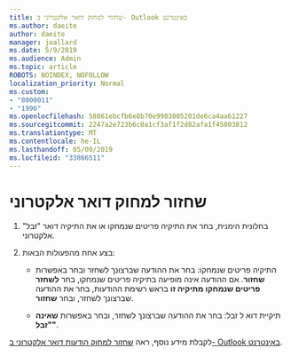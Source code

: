 ```yaml
---
title: שחזור למחוק דואר אלקטרוני ב- Outlook באינטרנט
ms.author: daeite
author: daeite
manager: joallard
ms.date: 5/9/2019
ms.audience: Admin
ms.topic: article
ROBOTS: NOINDEX, NOFOLLOW
localization_priority: Normal
ms.custom:
- "8000011"
- "1996"
ms.openlocfilehash: 58861ebcfb6e8b70e9903805201de6ca4aa61227
ms.sourcegitcommit: 2247a2e723b6c0a1cf3af1f2d82afa1f45803812
ms.translationtype: MT
ms.contentlocale: he-IL
ms.lasthandoff: 05/09/2019
ms.locfileid: "33866511"
---
```

# <a name="recover-deleted-email"></a>שחזור למחוק דואר אלקטרוני

1. בחלונית הימנית, בחר את התיקיה פריטים שנמחקו או את התיקיה דואר "זבל" אלקטרוני.

2. בצע אחת מהפעולות הבאות:

    - התיקיה פריטים שנמחקו: בחר את ההודעה שברצונך לשחזר ובחר באפשרות **שחזור**. אם ההודעה אינה מופיעה בתיקיה פריטים שנמחקו, בחר **לשחזר פריטים שנמחקו מתיקיה זו** בראש רשימת ההודעות, בחר את ההודעה שברצונך לשחזר, ובחר **שחזור**.

    - תיקיית דוא ל זבל: בחר את ההודעה שברצונך לשחזר, ובחר באפשרות **שאינה "זבל"**.

לקבלת מידע נוסף, ראה [שחזור למחוק הודעות דואר אלקטרוני ב- Outlook באינטרנט](https://support.office.com/article/a8ca78ac-4721-4066-95dd-571842e9fb11).
